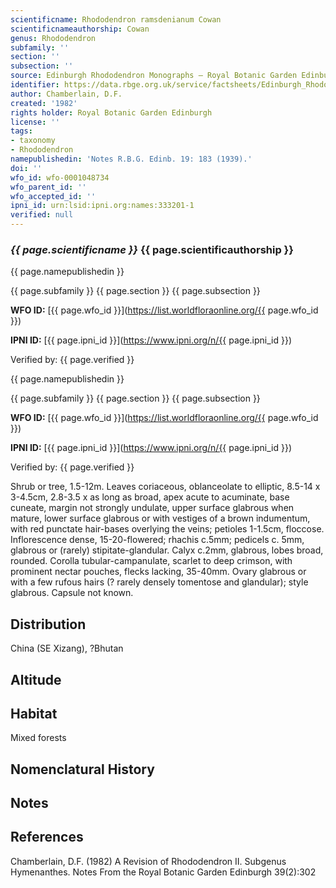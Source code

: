```yaml
---
scientificname: Rhododendron ramsdenianum Cowan
scientificnameauthorship: Cowan
genus: Rhododendron
subfamily: ''
section: ''
subsection: ''
source: Edinburgh Rhododendron Monographs – Royal Botanic Garden Edinburgh
identifier: https://data.rbge.org.uk/service/factsheets/Edinburgh_Rhododendron_Monographs.xhtml
author: Chamberlain, D.F.
created: '1982'
rights holder: Royal Botanic Garden Edinburgh
license: ''
tags:
- taxonomy
- Rhododendron
namepublishedin: 'Notes R.B.G. Edinb. 19: 183 (1939).'
doi: ''
wfo_id: wfo-0001048734
wfo_parent_id: ''
wfo_accepted_id: ''
ipni_id: urn:lsid:ipni.org:names:333201-1
verified: null
---
```

### _{{ page.scientificname }}_ {{ page.scientificauthorship }}
 {{ page.namepublishedin }}

{{ page.subfamily }} {{ page.section }} {{ page.subsection }}

**WFO ID:** [{{ page.wfo_id }}](https://list.worldfloraonline.org/{{ page.wfo_id }})

**IPNI ID:** [{{ page.ipni_id }}](https://www.ipni.org/n/{{ page.ipni_id }})

Verified by: {{ page.verified }}

 {{ page.namepublishedin }}

{{ page.subfamily }} {{ page.section }} {{ page.subsection }}

**WFO ID:** [{{ page.wfo_id }}](https://list.worldfloraonline.org/{{ page.wfo_id }})

**IPNI ID:** [{{ page.ipni_id }}](https://www.ipni.org/n/{{ page.ipni_id }})

Verified by: {{ page.verified }}



Shrub or tree, 1.5-12m. Leaves coriaceous, oblanceolate to elliptic, 8.5-14 x 3-4.5cm, 2.8-3.5 x as long as broad, apex acute to acuminate, base cuneate, margin not strongly undulate, upper surface glabrous when mature, lower surface glabrous or with vestiges of a brown indumentum, with red punctate hair-bases overlying the veins; petioles 1-1.5cm, floccose. Inflorescence dense, 15-20-flowered; rhachis c.5mm; pedicels c. 5mm, glabrous or (rarely) stipitate-glandular. Calyx c.2mm, glabrous, lobes broad, rounded. Corolla tubular-campanulate, scarlet to deep crimson, with prominent nectar pouches, flecks lacking, 35-40mm. Ovary glabrous or with a few rufous hairs (? rarely densely tomentose and glandular); style glabrous. Capsule not known.

## Distribution
China (SE Xizang), ?Bhutan

## Altitude


## Habitat
Mixed forests

## Nomenclatural History

                       
## Notes


## References

Chamberlain, D.F. (1982) A Revision of Rhododendron II. Subgenus Hymenanthes. Notes From the Royal Botanic Garden Edinburgh 39(2):302
